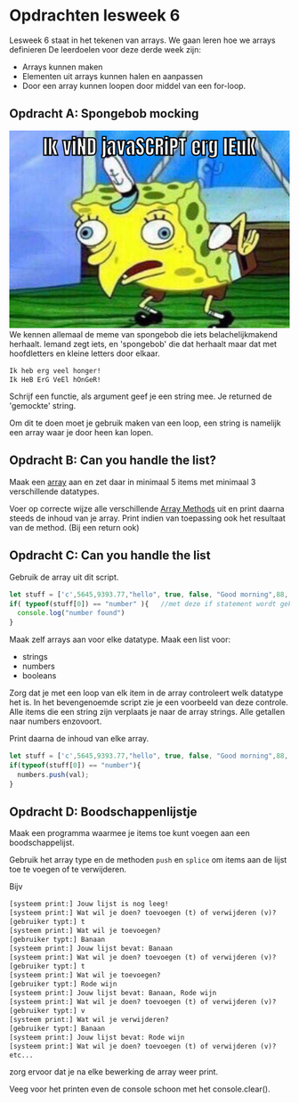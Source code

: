 # Opdrachten lesweek 6
Lesweek 6 staat in het tekenen van arrays. We gaan leren hoe we arrays definieren 
De leerdoelen voor deze derde week zijn:

* Arrays kunnen maken
* Elementen uit arrays kunnen halen en aanpassen
* Door een array kunnen loopen door middel van een for-loop. 

## **Opdracht A: Spongebob mocking**
![Spongebob mocking](/images/Spongebob.png)
We kennen allemaal de meme van spongebob die iets belachelijkmakend herhaalt. Iemand zegt iets, en 'spongebob' die dat herhaalt maar dat met hoofdletters en kleine letters door elkaar.
```
Ik heb erg veel honger!
Ik HeB ErG VeEl hOnGeR!
```
Schrijf een functie, als argument geef je een string mee. Je returned de 'gemockte' string. 

Om dit te doen moet je gebruik maken van een loop, een string is namelijk een array waar je door heen kan lopen.



## **Opdracht B: Can you handle the list?**
Maak een [array](https://www.w3schools.com/js/js_arrays.asp) aan en zet daar in minimaal 5 items met minimaal 3 verschillende datatypes.

Voer op correcte wijze alle verschillende [Array Methods](https://www.w3schools.com/js/js_array_methods.asp) uit en print daarna  steeds de inhoud van je array. Print indien van toepassing ook het resultaat van de method. (Bij een return ook)


## **Opdracht C: Can you handle the list**
Gebruik de array uit dit script.
```js
let stuff = ['c',5645,9393.77,"hello", true, false, "Good morning",88, -90, 777.777, 90,665.33,"F"]
if( typeof(stuff[0]) == "number" ){   //met deze if statement wordt gekeken of het eerste element een getal is8
  console.log("number found")
}
```

Maak zelf arrays aan voor elke datatype. Maak een list voor:
* strings
* numbers
* booleans

Zorg dat je met een loop van elk item in de array controleert welk datatype het is. In het bevengenoemde script zie je een voorbeeld van deze controle. Alle items die een string zijn verplaats je naar de array strings. Alle getallen naar numbers enzovoort.

Print daarna de inhoud van elke array.


```js
let stuff = ['c',5645,9393.77,"hello", true, false, "Good morning",88, -90, 777.777, 90,665.33,"F"]
if(typeof(stuff[0]) == "number"){
  numbers.push(val);
}
```

## **Opdracht D: Boodschappenlijstje**
Maak een programma waarmee je items toe kunt voegen aan een boodschappelijst.

Gebruik het array type en de methoden `push` en `splice` om items aan de lijst toe te voegen of te verwijderen.

Bijv

```
[systeem print:] Jouw lijst is nog leeg!
[systeem print:] Wat wil je doen? toevoegen (t) of verwijderen (v)?
[gebruiker typt:] t
[systeem print:] Wat wil je toevoegen?
[gebruiker typt:] Banaan
[systeem print:] Jouw lijst bevat: Banaan
[systeem print:] Wat wil je doen? toevoegen (t) of verwijderen (v)?
[gebruiker typt:] t
[systeem print:] Wat wil je toevoegen?
[gebruiker typt:] Rode wijn
[systeem print:] Jouw lijst bevat: Banaan, Rode wijn
[systeem print:] Wat wil je doen? toevoegen (t) of verwijderen (v)?
[gebruiker typt:] v
[systeem print:] Wat wil je verwijderen?
[gebruiker typt:] Banaan
[systeem print:] Jouw lijst bevat: Rode wijn
[systeem print:] Wat wil je doen? toevoegen (t) of verwijderen (v)?
etc...
```
zorg ervoor dat je na elke bewerking de array weer print.

Veeg voor het printen even de console schoon met het console.clear().